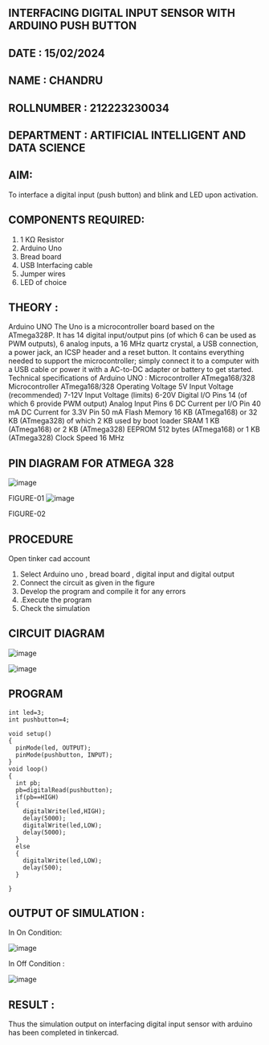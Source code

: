 ## INTERFACING DIGITAL INPUT SENSOR WITH ARDUINO PUSH BUTTON
## DATE : 15/02/2024
## NAME : CHANDRU																			             
## ROLLNUMBER : 212223230034
## DEPARTMENT : ARTIFICIAL INTELLIGENT AND DATA SCIENCE


## AIM:
To interface a digital input (push button) and blink and LED upon activation.
## COMPONENTS REQUIRED:
1.	1 KΩ Resistor 
2.	Arduino Uno 
3.	Bread board 
4.	USB Interfacing cable 
5.	Jumper wires 
6.	LED of choice 
## THEORY :
Arduino UNO
 	  The Uno is a microcontroller board based on the ATmega328P. It has 14 digital input/output pins (of which 6 can be used as PWM outputs), 6 analog inputs, a 16 MHz quartz crystal, a USB connection, a power jack, an ICSP header and a reset button. It contains everything needed to support the microcontroller; simply connect it to a computer with a USB cable or power it with a AC-to-DC adapter or battery to get started.
	Technical specifications of Arduino UNO :
Microcontroller	ATmega168/328
Microcontroller	ATmega168/328
Operating Voltage	5V
Input Voltage (recommended)	7-12V
Input Voltage (limits)	6-20V
Digital I/O Pins	14 (of which 6 provide PWM output)
Analog Input Pins	6
DC Current per I/O Pin	40 mA
DC Current for 3.3V Pin	50 mA
Flash Memory	16 KB (ATmega168) or 32 KB (ATmega328) of which 2 KB used by boot loader
SRAM	1 KB (ATmega168) or 2 KB (ATmega328)
EEPROM	512 bytes (ATmega168) or 1 KB (ATmega328)
Clock Speed	16 MHz
## PIN DIAGRAM FOR ATMEGA 328
 
![image](https://user-images.githubusercontent.com/36288975/163530394-115baee4-7ed1-49fe-9cce-d7b625e11e85.png)

FIGURE-01
![image](https://user-images.githubusercontent.com/36288975/163530431-4d390e98-0942-42d8-95b8-f57d348e6ad8.png)

FIGURE-02
## PROCEDURE 
 Open tinker cad account 
1.	Select Arduino uno , bread board , digital input and digital output 
2.	Connect the circuit as given in the figure 
3.	Develop the program and compile it for any errors 
4.	 .Execute the program 
5.	Check the simulation 



## CIRCUIT DIAGRAM 


![image](https://user-images.githubusercontent.com/36288975/163530437-87a0afbd-b3c9-44ad-b907-5de63486fb9d.png)


![image](https://github.com/Chandru0711/-INTERFACING-DIGITAL-INPUT-SENSOR-WITH-ARDUINO-PUSH-BUTTON-/assets/144979368/555795ac-e785-4b7d-85f2-7ac1e1d63f0f)


## PROGRAM 
 
```
int led=3;
int pushbutton=4;

void setup()
{
  pinMode(led, OUTPUT);
  pinMode(pushbutton, INPUT);
}
void loop()
{
  int pb;
  pb=digitalRead(pushbutton);
  if(pb==HIGH)
  {
    digitalWrite(led,HIGH);
    delay(5000);
    digitalWrite(led,LOW);
    delay(5000);
  }
  else
  {
    digitalWrite(led,LOW);
    delay(500);
  }
  
}  

```

## OUTPUT OF SIMULATION :

In On Condition:

![image](https://github.com/Chandru0711/-INTERFACING-DIGITAL-INPUT-SENSOR-WITH-ARDUINO-PUSH-BUTTON-/assets/144979368/f96a9750-c272-42c5-8cce-48379337c866)

In Off Condition :

![image](https://github.com/Chandru0711/-INTERFACING-DIGITAL-INPUT-SENSOR-WITH-ARDUINO-PUSH-BUTTON-/assets/144979368/a4b52e63-653f-4986-9a97-8227db00cd48)

## RESULT :

Thus the simulation output on interfacing digital input sensor with arduino has been completed in tinkercad.
